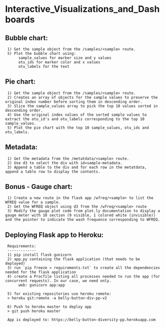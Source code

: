 # Interactive_Visualizations_and_Dashboards


Bubble chart:
--------------
     1) Get the sample object from the /samples/<sample> route.
     5) Plot the bubble chart using:
          sample_values for marker size and y values 
          otu_ids for marker color and x values
          otu_labels for the text


Pie chart:
-----------
     1) Get the sample object from the /samples/<sample> route.
     2) Creates an array of objects for the sample values to preserve the original index number before sorting them in descending order.
     3) Slice the sample_values array to pick the top 10 values sorted in descending order.
     4) Use the original index values of the sorted sample values to extract the otu_id's and otu_labels corresponding to the top 10 sample_values.
     5) Plot the pie chart with the top 10 sample_values, otu_ids and otu_labels.


Metadata:
------------
     1) Get the metadata from the /metatdata/<sample> route.
     2) Use d3 to select the div with id=sample-metadata.
     3) Append a table to the div and for each row in the metatdata, append a table row to display the contents.

Bonus - Gauge chart:
---------------------
     1) Create a new route in the flask app /wfreq/<sample> to list the WFREQ value for a sample.
     2) Get the WFREQ object using d3 from the /wfreq/<sample> route
     3) Modify the gauge plot code from plot.ly documentation to display a gauge meter with 10 section (9 visible, 1 colored white (invisible)) and the pointer to indicate the wash frequence corresponding to WFREQ.





Deploying Flask app to Heroku:
--------------------------------

     Requirements:
     -------------
     1) pip install flask gunicorn
     2) app.py containing the flask application (that needs to be deployed)
     3) run `pip freeze > requirements.txt` to create all the dependencies needed for the flask application
     4) create a Procfile listing all processes needed to run the app (for concurrent requests). In our case, we need only. 
          web: gunicorn app:app

     5) for existing repositories use heroku remote:
     > heroku git:remote -a belly-button-div-pp-v2

     6) Push to heroku master to deploy app
     > git push heroku master

     App is deployed to: https://belly-button-diversity-pp.herokuapp.com